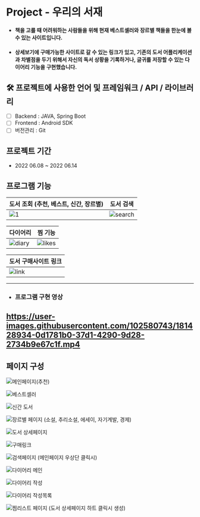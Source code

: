 
# Project - 우리의 서재

- #### 책을 고를 때 어려워하는 사람들을 위해 현재 베스트셀러와 장르별 책들을 한눈에 볼 수 있는 사이트입니다.
- #### 상세보기에 구매가능한 사이트로 갈 수 있는 링크가 있고,  기존의 도서 어플리케이션과 차별점을 두기 위해서 자신의 독서 상황을 기록하거나, 글귀를 저장할 수 있는 다이어리 기능을 구현했습니다.


## 🛠 프로젝트에 사용한 언어 및 프레임워크 / API / 라이브러리

- [ ]  Backend : JAVA, Spring Boot
- [ ]  Frontend : Android SDK
- [ ]  버전관리 : Git

## 프로젝트 기간

- 2022 06.08 ~ 2022 06.14

## 프로그램 기능

| 도서 조회 (추천, 베스트, 신간, 장르별) | 도서 검색 |
|--|--|
| ![1](https://user-images.githubusercontent.com/102580742/181462313-46970891-c66b-4271-b707-7ec345d82d8f.gif) | ![search](https://user-images.githubusercontent.com/102580742/181463980-2fbec978-c693-4d9b-b1d7-0d5f7a2ca960.gif) |

| 다이어리 | 찜 기능 |
|--|--|
| ![diary](https://user-images.githubusercontent.com/102580742/181462327-b1a155e0-5350-4fe6-9c33-211818ab0e04.gif) | ![likes](https://user-images.githubusercontent.com/102580742/181463929-b53af0fe-5bf1-4ca9-a980-045e3eb9b532.gif) |

| 도서 구매사이트 링크 |  
|--|
| ![link](https://user-images.githubusercontent.com/102580742/181463952-f51dcd44-4838-4983-90da-05801913c2fb.gif) 

---
- ### 프로그램 구현 영상

https://user-images.githubusercontent.com/102580743/181428934-0d1781b0-37d1-4290-9d28-2734b9e67c1f.mp4
---
## 페이지 구성

![메인페이지(추천)](https://user-images.githubusercontent.com/102580743/181202807-9082528f-6304-4c6b-9c7f-1a9c740dacd0.png)

![베스트셀러](https://user-images.githubusercontent.com/102580743/181202812-5dcd6b15-2f82-4b5b-81ca-8e21fad877e0.png)

![신간 도서](https://user-images.githubusercontent.com/102580743/181202816-cdb1e2ad-ae09-485d-88d0-6233bfd93e0f.png)

![장르별 페이지 (소설, 추리소설, 에세이, 자기계발, 경제)](https://user-images.githubusercontent.com/102580743/181202821-070932aa-6896-487b-8438-2fa9a42cf702.png)

![도서 상세페이지](https://user-images.githubusercontent.com/102580743/181202823-c4a38e4a-5619-4690-b006-35f536e2fd87.png)

![구매링크](https://user-images.githubusercontent.com/102580743/181202825-d9d03c5a-f193-4f5a-918b-46d0c55ca96e.png)

![검색페이지 (메인페이지 우상단 클릭시)](https://user-images.githubusercontent.com/102580743/181202828-c08d1f3a-795c-4dec-b0eb-6feaa1178de2.png)

![다이어리 메인](https://user-images.githubusercontent.com/102580743/181202830-a6c31d07-7ccb-4c84-b575-f4c6a567c2e4.png)

![다이어리 작성](https://user-images.githubusercontent.com/102580743/181202851-776bf512-4b66-40c9-8671-1b34dfdd1f18.png)

![다이어리 작성목록](https://user-images.githubusercontent.com/102580743/181202868-4d71c7de-67c7-47ea-9715-a2448ff1e82d.png)

![찜리스트 페이지 (도서 상세페이지 하트 클릭시 생성)](https://user-images.githubusercontent.com/102580743/181202871-3d0738a3-f7ac-4dc7-b1d5-6c207d50002e.png)

